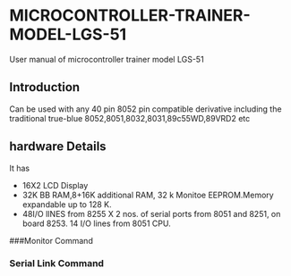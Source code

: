 # MICROCONTROLLER-TRAINER-MODEL-LGS-51
User manual of microcontroller trainer model LGS-51
## Introduction
Can be used with any 40 pin 8052 pin compatible derivative including the traditional true-blue 8052,8051,8032,8031,89c55WD,89VRD2 etc
## hardware Details
It has
* 16X2 LCD Display
* 32K BB RAM,8+16K additional RAM, 32 k Monitoe EEPROM.Memory expandable up to 128 K.
* 48I/O lINES from 8255 X 2 nos. of serial ports from 8051 and 8251, on board 8253. 14 I/O lines from 8051 CPU.

###Monitor Command
### Serial Link Command


